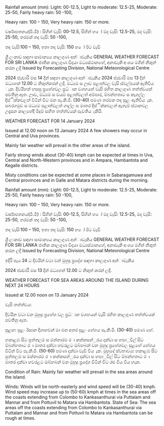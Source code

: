 Rainfall amount (mm): Light: 00-12.5, Light to moderate: 12.5-25, Moderate: 25-50, Fairly heavy rain: 50 -100,

Heavy rain: 100 – 150, Very heavy rain: 150 or more.

වර්ෂාපතනය(මි.මී) : සිහින් වැසි: 00-12.5, සිහින් හ ෝ මද වැසි: 12.5-25, මද වැසි: 25-50, තරමක් තද වැසි: 50 -100,

තද වැසි:100 – 150, ඉතා තද වැසි: 150 හ ෝ ඊට වැඩි

ශ්‍රී ලංකාව සඳහා සාමාන්‍යය කාලගුණ අන්‍ාවැකිය GENERAL WEATHER FORECAST FOR SRI LANKA ජාතික කාලගුණ විදයා මධ්‍යස්ථානහේ, අනාවැකි අංශය මගින් නිකුත් කරන ලදි Issued by Forecasting Division, National Meteorological Centre

2024 ජන්‍වාරි මස 14 දින්‍ සඳහා කාලගුණ අන්‍ාවැකිය 2024 ජන්‍වාරි මස 13 දින්‍ මධ්‍යහන්‍ 12.00 ට නිකුත්කරන්‍ ලදි. මධ්‍යම ස ඌව පළාත්වල වැසි ස්වල්පයක් ඇතිවිය ැක. දිවයිහන් හසසු ප්‍රහේශවල ප්‍රධ්‍ාන වශහයන් වැසි රහිත කාලගුණ තත්ත්වයක් පවතිනු ඇත. ඌව, මධ්‍යම ස වයඹ පළාත්වලත් අම්පාර, ම්බන්හතාට ස කෑගල්ල දිස්ික්කවලත් විටින් විට මන පැ.කි.මී. (30-40) පමණ තරමක තද සුළං ඇතිවිය ැක. සබරගමුව ස මධ්‍යම පළාත්වලත් ගාල්ල ස මාතර දිස්ික්කවලත් ඇතැම් ස්ථානවල උදෑසන කාලහේදී මීදුම් සහිත තත්ත්වයක් පැවතිය ැකියි.

WEATHER FORECAST FOR 14 January 2024

Issued at 12.00 noon on 13 January 2024 A few showers may occur in Central and Uva provinces.

Mainly fair weather will prevail in the other areas of the island.

Fairly strong winds about (30-40) kmph can be expected at times in Uva, Central and North-Western provinces and in Ampara, Hambantota and Kegalle districts.

Misty conditions can be expected at some places in Sabaragamuwa and Central provinces and in Galle and Matara districts during the morning.

Rainfall amount (mm): Light: 00-12.5, Light to moderate: 12.5-25, Moderate: 25-50, Fairly heavy rain: 50 -100,

Heavy rain: 100 – 150, Very heavy rain: 150 or more.

වර්ෂාපතනය(මි.මී) : සිහින් වැසි: 00-12.5, සිහින් හ ෝ මද වැසි: 12.5-25, මද වැසි: 25-50, තරමක් තද වැසි: 50 -100,

තද වැසි:100 – 150, ඉතා තද වැසි: 150 හ ෝ ඊට වැඩි

ශ්‍රී ලංකාව සඳහා සාමාන්‍යය කාලගුණ අන්‍ාවැකිය GENERAL WEATHER FORECAST FOR SRI LANKA ජාතික කාලගුණ විදයා මධ්‍යස්ථානහේ, අනාවැකි අංශය මගින් නිකුත් කරන ලදි Issued by Forecasting Division, National Meteorological Centre

ඉදිරි පැය 24 ට දිවයින්‍ වටා වන්‍ මුහුදු ප්‍රදේශ සඳහා කාලගුණ අන්‍ාවැකිය

2024 ජන්‍වාරි මස 13 දින්‍ මධ්‍යහන්‍ 12.00 ට නිකුත් කරන්‍ ලදි.

WEATHER FORECAST FOR SEA AREAS AROUND THE ISLAND DURING NEXT 24 HOURS

Issued at 12.00 noon on 13 January 2024

වැසි තත්ත්වය:

දිවයින වටා වන මුහුදු ප්‍රහේශ වල ප්‍රධ්‍ාන වශහයන් වැසි රහිත කාලගුණ තත්ත්වයක් පවතිනු ඇත.

සුළඟ: සුළං ඊසාන දිශාහවන් මා එන අතර සුළං හේගය පැ.කි.මී. (30-40) පමණ හේ.

හකාළඹ සිට පුත්තලම ස මන්නාරම ර ා කන්කසන්ුරය දක්වා ස හපාුවිල් සිට ම්බන්හතාට ර ා මාතර දක්වා හවරළට ඔබ්හබන් වන මුහුදු ප්‍රහේශවල සුළහේ හේගය විටින් විට පැ.කි.මී. (50-60) පමණ දක්වා වැඩි විය ැක. මුහුදේ ස්වභාවය: හකාළඹ සිට පුත්තලම ස මන්නාරම ර ා කන්කසන්ුරය දක්වා ස හපාුවිල් සිට ම්බන්හතාට ර ා මාතර දක්වා හවරළට ඔබ්හබන් වන මුහුදු ප්‍රදේශ විටින් විට රළු විය විය හැක.

Condition of Rain: Mainly fair weather will prevail in the sea areas around the island.

Winds: Winds will be north-easterly and wind speed will be (30-40) kmph. Wind speed may increase up to (50-60) kmph at times in the sea areas off the coasts extending from Colombo to Kankasanthurai via Puttalam and Mannar and from Pottuvil to Matara via Hambantota. State of Sea: The sea areas off the coasts extending from Colombo to Kankasanthurai via Puttalam and Mannar and from Pottuvil to Matara via Hambantota can be rough at times.